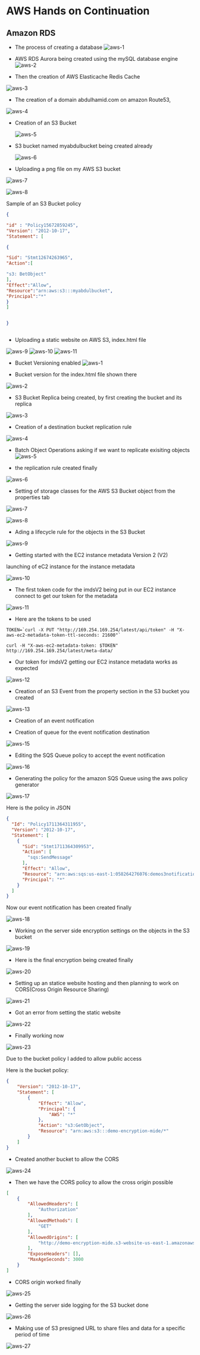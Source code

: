 
# AWS Hands on Continuation

## Amazon RDS

- The process of creating a database
  ![aws-1](https://github.com/Ham12-3/AWS-Hands-on-1/assets/93613316/7b4cbc2b-de2a-4c6c-9e5e-7f871b51b75e)


- AWS RDS Aurora being created using the mySQL database engine
![aws-2](https://github.com/Ham12-3/AWS-Hands-on-1/assets/93613316/6005c8d5-ab98-408f-9224-773469d3aefc)

- Then the creation of AWS Elasticache Redis Cache

![aws-3](https://github.com/Ham12-3/AWS-Hands-on-1/assets/93613316/676b8d3a-bc7a-476d-8e79-de1f5cbd7f16)

- The creation of a domain abdulhamid.com on amazon Route53,

![aws-4](https://github.com/Ham12-3/AWS-Hands-on-1/assets/93613316/9cd2de89-9aee-4622-98e7-eb202f8a0778)

- Creation of an S3 Bucket

  ![aws-5](https://github.com/Ham12-3/AWS-Hands-on-1/assets/93613316/51d727b4-6a4b-4af0-840a-24698a4007dc)

- S3 bucket named myabdulbucket being created already

  ![aws-6](https://github.com/Ham12-3/AWS-Hands-on-1/assets/93613316/e8be402b-e9e0-4735-a24c-cd0621aa445e)

- Uploading a png file on my AWS S3 bucket

![aws-7](https://github.com/Ham12-3/AWS-Hands-on-1/assets/93613316/e2db96bd-c074-4873-9119-0bc8364ec011)

![aws-8](https://github.com/Ham12-3/AWS-Hands-on-1/assets/93613316/caaa4e22-ac53-43a8-b545-046ac661a210)


Sample of an S3 Bucket policy
```JSON
{

"id" : "Policy15672859245",
"Version": "2012-10-17",
"Statement": [

{

"Sid": "Stmt12674263965",
"Action":[

"s3: BetObject"
],
"Effect":"Allow",
"Resource":"arn:aws:s3:::myabdulbucket",
"Principal":"*"
}
]


}



```

- Uploading a static website on AWS S3, index.html file

![aws-9](https://github.com/Ham12-3/AWS-Hands-on-1/assets/93613316/bf9201f5-37aa-4d2d-b6fd-5a298fccdaea)
![aws-10](https://github.com/Ham12-3/AWS-Hands-on-1/assets/93613316/76e928d1-e73e-4436-b5e3-480e043f163a)
![aws-11](https://github.com/Ham12-3/AWS-Hands-on-1/assets/93613316/2a9d7375-7ab6-4f37-8948-dfcbeac46fd1)

- Bucket Versioning enabled
![aws-1](https://github.com/Ham12-3/AWS-Hands-on-1/assets/93613316/e32fadca-d338-48ec-be54-3e2a5fba8ef9)

- Bucket version for the index.html file shown there

![aws-2](https://github.com/Ham12-3/AWS-Hands-on-1/assets/93613316/168e63cb-19fa-461b-adc9-3aa9c2d1e0cd)

- S3 Bucket Replica being created, by first creating the bucket and its replica


![aws-3](https://github.com/Ham12-3/AWS-Hands-on-1/assets/93613316/9a97e2ec-53d9-435b-bdff-2f80159ef30f)


- Creation of a destination bucket replication rule

![aws-4](https://github.com/Ham12-3/AWS-Hands-on-1/assets/93613316/568afb53-29c6-4423-a03e-bf1c5a39089e)


- Batch Object Operations asking if we want to replicate exisiting objects
![aws-5](https://github.com/Ham12-3/AWS-Hands-on-1/assets/93613316/185fcfe9-5f4a-4271-9703-d15348db6a8b)

  
- the replication rule created finally

![aws-6](https://github.com/Ham12-3/AWS-Hands-on-1/assets/93613316/0aa30582-b8f7-473e-bcf6-9df13473368f)


- Setting of storage classes for the AWS S3 Bucket object from the properties tab


![aws-7](https://github.com/Ham12-3/AWS-Hands-on-1/assets/93613316/0a5ff87b-0a6c-4a8c-aaa8-d0d3e6f76dd8)

![aws-8](https://github.com/Ham12-3/AWS-Hands-on-1/assets/93613316/9d84473d-f8e9-44f4-9a83-10644dfe4d17)


- Ading a lifecycle rule for the objects in the S3 Bucket


![aws-9](https://github.com/Ham12-3/AWS-Hands-on-1/assets/93613316/fc4ea461-504b-4697-a448-9813722ee911)

- Getting started with the EC2 instance metadata Version 2 (V2)

launching of eC2 instance for the instance metadata

![aws-10](https://github.com/Ham12-3/AWS-Hands-on-1/assets/93613316/9d0da330-9fd6-4b19-a04d-6b506ecf32e3)

- The first token code for the imdsV2 being put in our EC2 instance connect to get our token for the metadata

![aws-11](https://github.com/Ham12-3/AWS-Hands-on-1/assets/93613316/c337a7da-37f2-4f6d-af3e-ab335d995fb5)

- Here are the tokens to be used

```shell
TOKEN=`curl -X PUT "http://169.254.169.254/latest/api/token" -H "X-aws-ec2-metadata-token-ttl-seconds: 21600"`

```

```shell
curl -H "X-aws-ec2-metadata-token: $TOKEN" http://169.254.169.254/latest/meta-data/
```

- Our token for imdsV2 getting our EC2 instance metadata works as expected


![aws-12](https://github.com/Ham12-3/AWS-Hands-on-1/assets/93613316/958e741d-ab48-4c6f-b140-67dc8fbe168b)


- Creation of an S3 Event from the property section in the S3 bucket you created


![aws-13](https://github.com/Ham12-3/AWS-Hands-on-1/assets/93613316/bbf40865-44a3-4db2-9985-e9714702a3ac)

- Creation of an event notification




- Creation of queue for the event notification destination


![aws-15](https://github.com/Ham12-3/AWS-Hands-on-1/assets/93613316/ebd7eeb7-4cfc-44c2-9315-15cb02d4008e)

- Editing the SQS Queue policy to accept the event notification

![aws-16](https://github.com/Ham12-3/AWS-Hands-on-1/assets/93613316/7833f3fe-2d8a-4bb5-a275-4d6bec4eae06)

- Generating the policy for the amazon SQS Queue using the aws policy generator

![aws-17](https://github.com/Ham12-3/AWS-Hands-on-1/assets/93613316/fad57e58-0104-4c36-9348-941ababe1f7f)

Here is the policy in JSON

```JSON
{
  "Id": "Policy1711364311955",
  "Version": "2012-10-17",
  "Statement": [
    {
      "Sid": "Stmt1711364309953",
      "Action": [
        "sqs:SendMessage"
      ],
      "Effect": "Allow",
      "Resource": "arn:aws:sqs:us-east-1:058264276076:demos3notification",
      "Principal": "*"
    }
  ]
}
```
Now our event notification has been created finally

![aws-18](https://github.com/Ham12-3/AWS-Hands-on-1/assets/93613316/497b9e60-c836-48db-8d33-9b3fad1a6c5a)

- Working on the server side encryption settings on the objects in the S3 bucket

![aws-19](https://github.com/Ham12-3/AWS-Hands-on-1/assets/93613316/54ec16d7-1d42-4ad1-a766-112630a5cd59)


- Here is the final encryption being created finally

![aws-20](https://github.com/Ham12-3/AWS-Hands-on-1/assets/93613316/274213c6-fa72-47e3-a645-248d0393671a)

- Setting up an statice website hosting and then planning to work on CORS(Cross Origin Resource Sharing)

![aws-21](https://github.com/Ham12-3/AWS-Hands-on-1/assets/93613316/40d2a591-cc5a-447b-84ca-7f2e2b6baa5e)

- Got an error from setting the static website

![aws-22](https://github.com/Ham12-3/AWS-Hands-on-1/assets/93613316/860e1401-d877-4808-9d62-0b3a740de37e)

- Finally working now

![aws-23](https://github.com/Ham12-3/AWS-Hands-on-1/assets/93613316/cdd792b4-0694-49c6-89d3-942d4893a97d)

Due to the bucket policy I added to allow public access

Here is the bucket policy:

```JSON
{
    "Version": "2012-10-17",
    "Statement": [
        {
            "Effect": "Allow",
            "Principal": {
                "AWS": "*"
            },
            "Action": "s3:GetObject",
            "Resource": "arn:aws:s3:::demo-encryption-mide/*"
        }
    ]
}

```


- Created another bucket to allow the CORS


![aws-24](https://github.com/Ham12-3/AWS-Hands-on-1/assets/93613316/b8b22ff0-6138-4af3-aad2-156247453d47)


- Then we have the CORS policy to allow the cross origin possible

```JSON
[
    {
        "AllowedHeaders": [
            "Authorization"
        ],
        "AllowedMethods": [
            "GET"
        ],
        "AllowedOrigins": [
            "http://demo-encryption-mide.s3-website-us-east-1.amazonaws.com"
        ],
        "ExposeHeaders": [],
        "MaxAgeSeconds": 3000
    }
]
```

- CORS origin worked finally


![aws-25](https://github.com/Ham12-3/AWS-Hands-on-1/assets/93613316/fd18ea5c-ebc2-484b-af69-5faadca9d646)


- Getting the server side logging for the S3 bucket done


![aws-26](https://github.com/Ham12-3/AWS-Hands-on-1/assets/93613316/4c21f5b2-e1d5-46c4-8473-b9a93de63fe6)

- Making use of S3 presigned URL to share files and data for a specific period of time

![aws-27](https://github.com/Ham12-3/AWS-Hands-on-1/assets/93613316/744f0b9f-5463-4fc6-8f65-141586941dc1)


